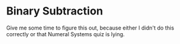 # Binary Subtraction

Give me some time to figure this out, because either I didn't do this correctly or that Numeral Systems quiz is lying.
